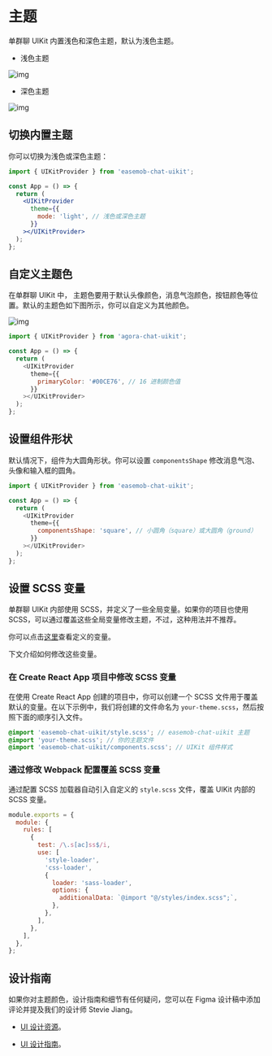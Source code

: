 # 主题

<Toc />

单群聊 UIKit 内置浅色和深色主题，默认为浅色主题。

- 浅色主题

![img](@static/images/uikit/chatweb/light_mode.png)

- 深色主题

![img](@static/images/uikit/chatweb/dark_mode.png)

## 切换内置主题

你可以切换为浅色或深色主题：

```jsx
import { UIKitProvider } from 'easemob-chat-uikit';

const App = () => {
  return (
    <UIKitProvider
      theme={{
        mode: 'light', // 浅色或深色主题
      }}
    ></UIKitProvider>
  );
};
```

## 自定义主题色

在单群聊 UIKit 中， 主题色要用于默认头像颜色，消息气泡颜色，按钮颜色等位置。默认的主题色如下图所示，你可以自定义为其他颜色。

![img](@static/images/uikit/chatweb/image.png)

```javascript
import { UIKitProvider } from 'agora-chat-uikit';

const App = () => {
  return (
    <UIKitProvider
      theme={{
        primaryColor: '#00CE76', // 16 进制颜色值
      }}
    ></UIKitProvider>
  );
};
```

## 设置组件形状

默认情况下，组件为大圆角形状。你可以设置 `componentsShape` 修改消息气泡、头像和输入框的圆角。

```javascript
import { UIKitProvider } from 'easemob-chat-uikit';

const App = () => {
  return (
    <UIKitProvider
      theme={{
        componentsShape: 'square', // 小圆角（square）或大圆角（ground）
      }}
    ></UIKitProvider>
  );
};
```

## 设置 SCSS 变量

单群聊 UIKit 内部使用 SCSS，并定义了一些全局变量。如果你的项目也使用 SCSS，可以通过覆盖这些全局变量修改主题，不过，这种用法并不推荐。

你可以点击[这里](https://github.com/easemob/Easemob-UIKit-web/blob/dev/common/style/themes/default.scss)查看定义的变量。

下文介绍如何修改这些变量。

### 在 Create React App 项目中修改 SCSS 变量 

在使用 Create React App 创建的项目中，你可以创建一个 SCSS 文件用于覆盖默认的变量。在以下示例中，我们将创建的文件命名为 `your-theme.scss`，然后按照下面的顺序引入文件。 

```scss
@import 'easemob-chat-uikit/style.scss'; // easemob-chat-uikit 主题
@import 'your-theme.scss'; // 你的主题文件
@import 'easemob-chat-uikit/components.scss'; // UIKit 组件样式
```

### 通过修改 Webpack 配置覆盖 SCSS 变量

通过配置 SCSS 加载器自动引入自定义的 `style.scss` 文件，覆盖 UIKit 内部的 SCSS 变量。

```javascript
module.exports = {
  module: {
    rules: [
      {
        test: /\.s[ac]ss$/i,
        use: [
          'style-loader',
          'css-loader',
          {
            loader: 'sass-loader',
            options: {
              additionalData: `@import "@/styles/index.scss";`,
            },
          },
        ],
      },
    ],
  },
};
```

## 设计指南

如果你对主题颜色，设计指南和细节有任何疑问，您可以在 Figma 设计稿中添加评论并提及我们的设计师 Stevie Jiang。

- [UI 设计资源](https://www.figma.com/community/file/1322495388317476706/chatroom-uikit)。

- [UI 设计指南](design_guide.html)。
